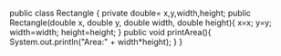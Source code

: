 public class Rectangle {
   private double= x,y,width,height;
   public Rectangle(double x, double y, double width, double height){
      x=x;
      y=y;
      width=width;
      height=height;
   }
   public void printArea(){
      System.out.println("Area:" + width*height);
   }
}
